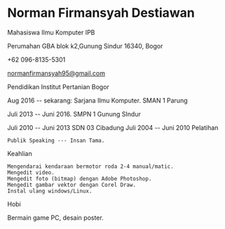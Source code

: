 Norman Firmansyah Destiawan 
============ 
Mahasiswa Ilmu Komputer IPB 

Perumahan GBA blok k2,Gunung Sindur 16340, Bogor

+62 096-8135-5301

normanfirmansyah95@gmail.com

Pendidikan
Institut Pertanian Bogor

Aug 2016 -- sekarang: Sarjana Ilmu Komputer.
SMAN 1 Parung

Juli 2013 -- Juni 2016.
SMPN 1 Gunung SIndur

Juli 2010 -- Juni 2013
SDN 03 Cibadung
Juli 2004 -- Juni 2010 Pelatihan

    Publik Speaking --- Insan Tama.

Keahlian

    Mengendarai kendaraan bermotor roda 2-4 manual/matic.
    Mengedit video.
    Mengedit foto (bitmap) dengan Adobe Photoshop.
    Mengedit gambar vektor dengan Corel Draw.
    Instal ulang windows/Linux.

Hobi

Bermain game PC, desain poster.
